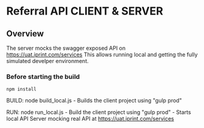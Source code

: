 # Referral API CLIENT & SERVER

## Overview
The server mocks the swagger exposed API on https://uat.iprint.com/services
This allows running local and getting the fully simulated develper environment.

### Before starting the build

```
npm install
```

BUILD:
    node build_local.js
    - Builds the client project using "gulp prod"

RUN:
    node run_local.js
    - Build the client project using "gulp prod"
    - Starts local API Server mocking real API at https://uat.iprint.com/services
  
